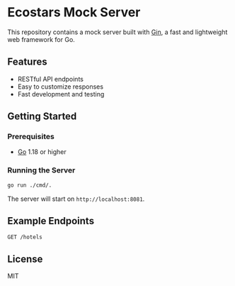 # Ecostars Mock Server

This repository contains a mock server built with [Gin](https://github.com/gin-gonic/gin), a fast and lightweight web framework for Go.

## Features

- RESTful API endpoints
- Easy to customize responses
- Fast development and testing

## Getting Started

### Prerequisites

- [Go](https://golang.org/dl/) 1.18 or higher


### Running the Server

```bash
go run ./cmd/.
```

The server will start on `http://localhost:8081`.

## Example Endpoints

```http
GET /hotels
```


## License

MIT